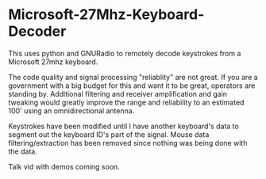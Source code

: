 Microsoft-27Mhz-Keyboard-Decoder
================================

This uses python and GNURadio to remotely decode keystrokes from a Microsoft 27mhz keyboard.  

The code quality and signal processing "reliablity" are not great.  If you are a government with a big budget for this and want it to be great, operators are standing by.  Additional filtering and receiver amplification and gain tweaking would greatly improve the range and reliability to an estimated 100' using an omnidirectional antenna.  

Keystrokes have been modified until I have another keyboard's data to segment out the keyboard ID's part of the signal.  Mouse data filtering/extraction has been removed since nothing was being done with the data.

Talk vid with demos coming soon.
